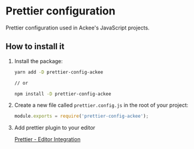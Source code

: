 # Prettier configuration

Prettier configuration used in Ackee's JavaScript projects.

## How to install it

1.  Install the package:

    ```bash
    yarn add -D prettier-config-ackee

    // or

    npm install -D prettier-config-ackee
    ```

2.  Create a new file called `prettier.config.js` in the root of your project:

    ```js
    module.exports = require('prettier-config-ackee');
    ```

3.  Add prettier plugin to your editor

    [Prettier - Editor Integration](https://prettier.io/docs/en/editors.html)
